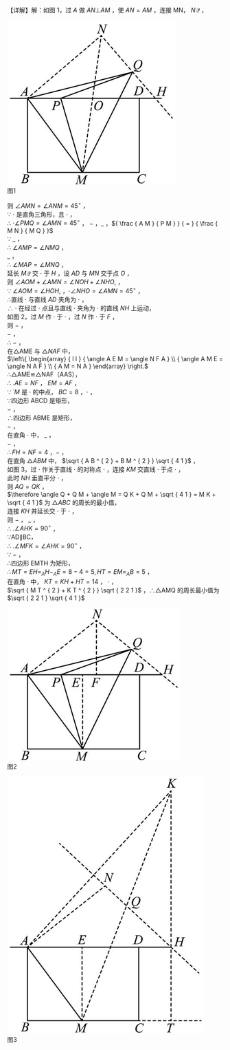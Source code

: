 【详解】解：如图 1，过 $A$ 做 $A N \bot A M$ ，使 $A N { = } A M$ ，连接 MN， $N \mathcal { Q }$ ，

![](<../../qs_image_DB/专题2-4_瓜豆轨最值模型：为什么我们喜欢手拉手（直线与曲线）（解析版）_/8dfa57e74f7bcc39eb75b3cc10c7c04542ecfa9eccf930a82aebf73dd0478e86.jpg>)  
图1

则 $\angle A M N = \angle A N M = 4 5 ^ { \circ }$ ，  
∵ $\cdot$ 是直角三角形，且 $\cdot$ ，  
∴ $\cdot \angle P M Q { = } \angle A M N { = } 4 5 ^ { \circ }$ ， $-$ ，$\_$ ，${ \frac { A M } { P M } } { = } { \frac { M N } { M Q } }$   
∵ $\_$ ，  
∴ $\angle A M P = \angle N M Q$ ，  
$\_$ ，  
∴ $\angle M A P = \angle M N Q$ ，  
延长 $M \mathcal { Q }$ 交 $\cdot$ 于 $H$ ，设 $A D$ 与 $M N$ 交于点 $O$ ，  
则 $\angle A O M + \angle A M N = \angle N O H + \angle N H O ,$ ，  
∵ $\angle A O M = \angle H O H ,$ ，$\cdot \angle N H O = \angle A M N { = } 4 5 ^ { \circ }$ ，  
∴直线 $\cdot$ 与直线 $A D$ 夹角为 $\cdot$ ，  
∴ $\cdot$ 在经过 $\cdot$ 点且与直线 $\cdot$ 夹角为 $\cdot$ 的直线 $\mathit { N H }$ 上运动，  
如图 2，过 $M$ 作 $\cdot$ 于 $\cdot$ ，过 $N$ 作 $\cdot$ 于 $F$ ，  
则 $-$ ，  
$-$ ，  
∴ $-$ ，  
在△AME 与 $\triangle N A F$ 中，  
$\left\{ \begin{array} { l l } { \angle A E M = \angle N F A } \\ { \angle A M E = \angle N A F } \\ { A M = N A } \end{array} \right.$   
∴△AME≌△NAF（AAS），  
∴ $. A E { = } N F$ ， $E M { = } A F$ ，  
∵ $^ { \cdot } M$ 是 $\cdot$ 的中点， $B C { = } 8$ ，$\cdot$ ，  
∵四边形 ABCD 是矩形，  
$-$ ，  
∴四边形 ABME 是矩形，  
$-$ ，  
在直角 $\cdot$ 中， $\_$ ，  
$-$ ，  
$\therefore F H = N F { = } 4$ ，$-$ ，  
在直角 $\triangle A B M$ 中， $\sqrt { A B ^ { 2 } + B M ^ { 2 } } \sqrt { 4 1 }$ ，  
如图 3，过 $\cdot$ 作关于直线 $\cdot$ 的对称点 $\cdot$ ，连接 $K M$ 交直线 $\cdot$ 于点 $\cdot$ ，  
此时 $\mathit { N H }$ 垂直平分 $\cdot$ ，  
则 $\scriptstyle A Q = Q K$ ，  
$\therefore \angle Q + Q M + \angle M = Q K + Q M + \sqrt { 4 1 } = M K + \sqrt { 4 1 }$ 为 $\triangle A B C$ 的周长的最小值，  
连接 $K H$ 并延长交 $\cdot$ 于 $\cdot$ ，  
则 $-$ ， $\_$ ，  
∴ $. \angle A H K { = } 9 0 ^ { \circ }$ ，  
∵AD∥BC，  
∴ $. \angle M F K { = } \angle A H K { = } 9 0 ^ { \circ }$ ，  
∵ $-$ ，  
∴四边形 EMTH 为矩形，  
$\therefore M T = E H = _ { A } H - _ { A } E = 8 - 4 = 5 , H T = E M = _ { A } B = 5$ ，  
在直角 $\cdot$ 中， $K T { = } K H { + } H T { = } 1 4$ ， $\cdot$ ，  
$\sqrt { M T ^ { 2 } + K T ^ { 2 } } \sqrt { 2 2 1 }$ ，∴△AMQ 的周长最小值为 $\sqrt { 2 2 1 } \sqrt { 4 1 }$

![](<../../qs_image_DB/专题2-4_瓜豆轨最值模型：为什么我们喜欢手拉手（直线与曲线）（解析版）_/0229f063790d4ee66f501e1d282c6fa5f730eb222cf9a4c29d114d615445e7f1.jpg>)  
图2

![](<../../qs_image_DB/专题2-4_瓜豆轨最值模型：为什么我们喜欢手拉手（直线与曲线）（解析版）_/ea7eb7647b53e890261077fe546b80e744653567cbc30ccdfe00e0b77148b56e.jpg>)  
图3
